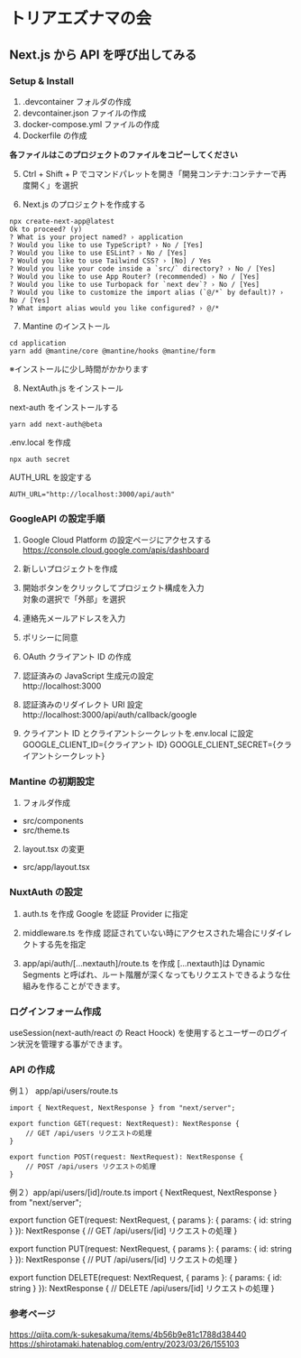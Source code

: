 # トリアエズナマの会　

## Next.js から API を呼び出してみる

### Setup & Install

1. .devcontainer フォルダの作成
2. devcontainer.json ファイルの作成
3. docker-compose.yml ファイルの作成
4. Dockerfile の作成

<b>各ファイルはこのプロジェクトのファイルをコピーしてください</b>

5. Ctrl + Shift + P でコマンドパレットを開き「開発コンテナ:コンテナーで再度開く」を選択

6. Next.js のプロジェクトを作成する

```
npx create-next-app@latest
Ok to proceed? (y)
? What is your project named? › application
? Would you like to use TypeScript? › No / [Yes]
? Would you like to use ESLint? › No / [Yes]
? Would you like to use Tailwind CSS? › [No] / Yes
? Would you like your code inside a `src/` directory? › No / [Yes]
? Would you like to use App Router? (recommended) › No / [Yes]
? Would you like to use Turbopack for `next dev`? › No / [Yes]
? Would you like to customize the import alias (`@/*` by default)? › No / [Yes]
? What import alias would you like configured? › @/*
```

7. Mantine のインストール

```
cd application
yarn add @mantine/core @mantine/hooks @mantine/form
```

※インストールに少し時間がかかります

8. NextAuth.js をインストール

next-auth をインストールする

```
yarn add next-auth@beta
```

.env.local を作成

```
npx auth secret
```

AUTH_URL を設定する

```
AUTH_URL="http://localhost:3000/api/auth"
```

### GoogleAPI の設定手順

1. Google Cloud Platform の設定ページにアクセスする
   https://console.cloud.google.com/apis/dashboard

2. 新しいプロジェクトを作成

3. 開始ボタンをクリックしてプロジェクト構成を入力<br>
   対象の選択で「外部」を選択

4. 連絡先メールアドレスを入力

5. ポリシーに同意

6. OAuth クライアント ID の作成

7. 認証済みの JavaScript 生成元の設定<br>
   http://localhost:3000

8. 認証済みのリダイレクト URI 設定
   http://localhost:3000/api/auth/callback/google

9. クライアント ID とクライアントシークレットを.env.local に設定
   GOOGLE_CLIENT_ID={クライアント ID}
   GOOGLE_CLIENT_SECRET={クライアントシークレット}

### Mantine の初期設定

1. フォルダ作成

- src/components
- src/theme.ts

2. layout.tsx の変更

- src/app/layout.tsx

### NuxtAuth の設定

1. auth.ts を作成
   Google を認証 Provider に指定

2. middleware.ts を作成
   認証されていない時にアクセスされた場合にリダイレクトする先を指定

3. app/api/auth/[...nextauth]/route.ts を作成
   [...nextauth]は Dynamic Segments と呼ばれ、ルート階層が深くなってもリクエストできるような仕組みを作ることができます。

### ログインフォーム作成

useSession(next-auth/react の React Hoock) を使用するとユーザーのログイン状況を管理する事ができます。

### API の作成

例１） app/api/users/route.ts

```
import { NextRequest, NextResponse } from "next/server";

export function GET(request: NextRequest): NextResponse {
    // GET /api/users リクエストの処理
}

export function POST(request: NextRequest): NextResponse {
    // POST /api/users リクエストの処理
}
```

例２）app/api/users/[id]/route.ts
import { NextRequest, NextResponse } from "next/server";

export function GET(request: NextRequest, { params }: { params: { id: string } }): NextResponse {
// GET /api/users/[id] リクエストの処理
}

export function PUT(request: NextRequest, { params }: { params: { id: string } }): NextResponse {
// PUT /api/users/[id] リクエストの処理
}

export function DELETE(request: NextRequest, { params }: { params: { id: string } }): NextResponse {
// DELETE /api/users/[id] リクエストの処理
}

### 参考ページ

https://qiita.com/k-sukesakuma/items/4b56b9e81c1788d38440
https://shirotamaki.hatenablog.com/entry/2023/03/26/155103
